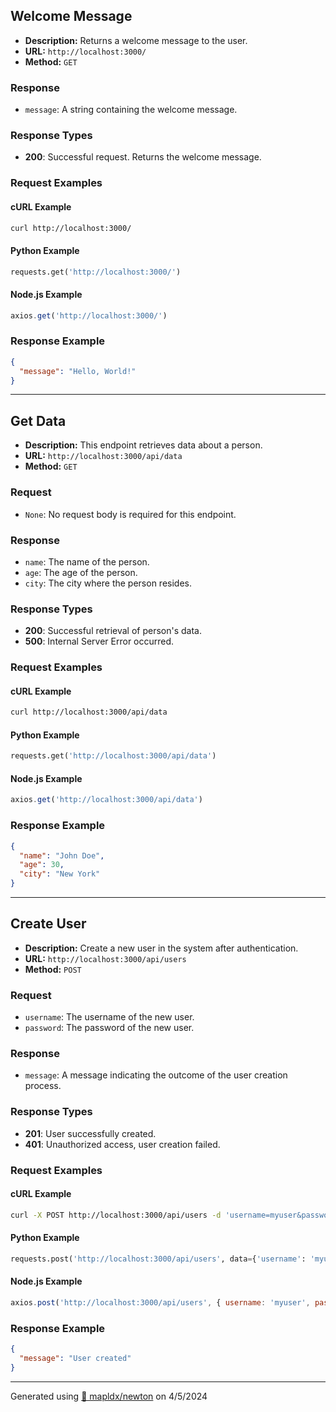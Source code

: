 ## Welcome Message

- **Description:** Returns a welcome message to the user.
- **URL:** `http://localhost:3000/`
- **Method:** `GET`

### Response

- `message`: A string containing the welcome message.

### Response Types

- **200**: Successful request. Returns the welcome message.

### Request Examples

#### cURL Example

```bash
curl http://localhost:3000/
```

#### Python Example

```python
requests.get('http://localhost:3000/')
```

#### Node.js Example

```javascript
axios.get('http://localhost:3000/')
```


### Response Example

```json
{
  "message": "Hello, World!"
}
```
---

## Get Data

- **Description:** This endpoint retrieves data about a person.
- **URL:** `http://localhost:3000/api/data`
- **Method:** `GET`

### Request

- `None`: No request body is required for this endpoint.

### Response

- `name`: The name of the person.
- `age`: The age of the person.
- `city`: The city where the person resides.

### Response Types

- **200**: Successful retrieval of person's data.
- **500**: Internal Server Error occurred.

### Request Examples

#### cURL Example

```bash
curl http://localhost:3000/api/data
```

#### Python Example

```python
requests.get('http://localhost:3000/api/data')
```

#### Node.js Example

```javascript
axios.get('http://localhost:3000/api/data')
```


### Response Example

```json
{
  "name": "John Doe",
  "age": 30,
  "city": "New York"
}
```
---

## Create User

- **Description:** Create a new user in the system after authentication.
- **URL:** `http://localhost:3000/api/users`
- **Method:** `POST`

### Request

- `username`: The username of the new user.
- `password`: The password of the new user.

### Response

- `message`: A message indicating the outcome of the user creation process.

### Response Types

- **201**: User successfully created.
- **401**: Unauthorized access, user creation failed.

### Request Examples

#### cURL Example

```bash
curl -X POST http://localhost:3000/api/users -d 'username=myuser&password=mypassword'
```

#### Python Example

```python
requests.post('http://localhost:3000/api/users', data={'username': 'myuser', 'password': 'mypassword'})
```

#### Node.js Example

```javascript
axios.post('http://localhost:3000/api/users', { username: 'myuser', password: 'mypassword' })
```


### Response Example

```json
{
  "message": "User created"
}
```
---

Generated using [🦊 mapldx/newton](https://github.com/mapldx/newton) on 4/5/2024